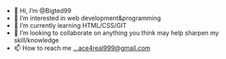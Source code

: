 - 👋 Hi, I’m @Bigted99
- 👀 I’m interested in web development&programming
- 🌱 I’m currently learning HTML/CSS/GIT
- 💞️ I’m looking to collaborate on anything you think may help sharpen my skill/knowledge
- 📫 How to reach me ...ace4real999@gmail.com

<!---
Bigted99/Bigted99 is a ✨ special ✨ repository because its `README.md` (this file) appears on your GitHub profile.
You can click the Preview link to take a look at your changes.
--->
